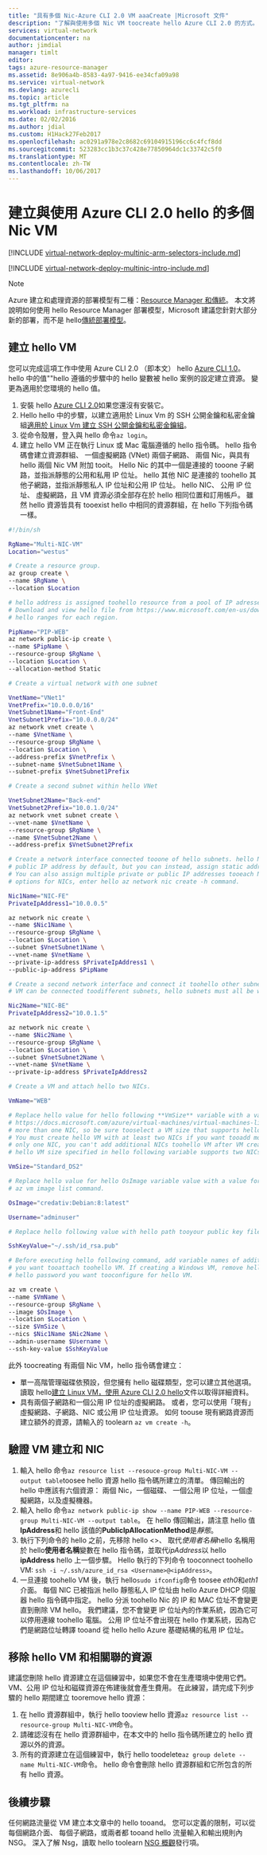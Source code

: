 ```yaml
---
title: "具有多個 Nic-Azure CLI 2.0 VM aaaCreate |Microsoft 文件"
description: "了解與使用多個 Nic VM toocreate hello Azure CLI 2.0 的方式。"
services: virtual-network
documentationcenter: na
author: jimdial
manager: timlt
editor: 
tags: azure-resource-manager
ms.assetid: 8e906a4b-8583-4a97-9416-ee34cfa09a98
ms.service: virtual-network
ms.devlang: azurecli
ms.topic: article
ms.tgt_pltfrm: na
ms.workload: infrastructure-services
ms.date: 02/02/2016
ms.author: jdial
ms.custom: H1Hack27Feb2017
ms.openlocfilehash: ac0291a978e2c8682c69104915196cc6c4fcf8dd
ms.sourcegitcommit: 523283cc1b3c37c428e77850964dc1c33742c5f0
ms.translationtype: MT
ms.contentlocale: zh-TW
ms.lasthandoff: 10/06/2017
---
```

# <a name="create-a-vm-with-multiple-nics-using-hello-azure-cli-20"></a>建立與使用 Azure CLI 2.0 hello 的多個 Nic VM

[!INCLUDE [virtual-network-deploy-multinic-arm-selectors-include.md](../../includes/virtual-network-deploy-multinic-arm-selectors-include.md)]

[!INCLUDE [virtual-network-deploy-multinic-intro-include.md](../../includes/virtual-network-deploy-multinic-intro-include.md)]

> [!NOTE]
> Azure 建立和處理資源的部署模型有二種：[Resource Manager 和傳統](../resource-manager-deployment-model.md)。  本文將說明如何使用 hello Resource Manager 部署模型，Microsoft 建議您針對大部分新的部署，而不是 hello[傳統部署模型](virtual-network-deploy-multinic-classic-cli.md)。
>

## <a name="create"></a>建立 hello VM

您可以完成這項工作中使用 Azure CLI 2.0 （即本文） hello [Azure CLI 1.0](virtual-network-deploy-multinic-cli-nodejs.md)。 hello 中的值""hello 遵循的步驟中的 hello 變數被 hello 案例的設定建立資源。 變更為適用於您環境的 hello 值。

1. 安裝 hello [Azure CLI 2.0](/cli/azure/install-az-cli2)如果您還沒有安裝它。
2. Hello hello 中的步驟，以建立適用於 Linux Vm 的 SSH 公開金鑰和私密金鑰組[適用於 Linux Vm 建立 SSH 公開金鑰和私密金鑰組](../virtual-machines/linux/mac-create-ssh-keys.md?toc=%2fazure%2fvirtual-network%2ftoc.json)。
3. 從命令殼層，登入與 hello 命令`az login`。
4. 建立 hello VM 正在執行 Linux 或 Mac 電腦遵循的 hello 指令碼。 hello 指令碼會建立資源群組、 一個虛擬網路 (VNet) 兩個子網路、 兩個 Nic，與具有 hello 兩個 Nic VM 附加 tooit。 Hello Nic 的其中一個是連接的 tooone 子網路，並指派靜態的公用和私用 IP 位址。 hello 其他 NIC 是連接的 toohello 其他子網路，並指派靜態私人 IP 位址和公用 IP 位址。 hello NIC、 公用 IP 位址、 虛擬網路，且 VM 資源必須全部存在於 hello 相同位置和訂用帳戶。 雖然 hello 資源皆具有 tooexist hello 中相同的資源群組，在 hello 下列指令碼一樣。

```bash
#!/bin/sh

RgName="Multi-NIC-VM"
Location="westus"

# Create a resource group.
az group create \
--name $RgName \
--location $Location

# hello address is assigned toohello resource from a pool of IP adresses unique tooeach Azure region. 
# Download and view hello file from https://www.microsoft.com/en-us/download/details.aspx?id=41653 that lists
# hello ranges for each region.

PipName="PIP-WEB"
az network public-ip create \
--name $PipName \
--resource-group $RgName \
--location $Location \
--allocation-method Static

# Create a virtual network with one subnet

VnetName="VNet1"
VnetPrefix="10.0.0.0/16"
VnetSubnet1Name="Front-End"
VnetSubnet1Prefix="10.0.0.0/24"
az network vnet create \
--name $VnetName \
--resource-group $RgName \
--location $Location \
--address-prefix $VnetPrefix \
--subnet-name $VnetSubnet1Name \
--subnet-prefix $VnetSubnet1Prefix

# Create a second subnet within hello VNet

VnetSubnet2Name="Back-end"
VnetSubnet2Prefix="10.0.1.0/24"
az network vnet subnet create \
--vnet-name $VnetName \
--resource-group $RgName \
--name $VnetSubnet2Name \
--address-prefix $VnetSubnet2Prefix

# Create a network interface connected tooone of hello subnets. hello NIC is assigned a single dynamic private and
# public IP address by default, but you can instead, assign static addresses, or no public IP address at all.
# You can also assign multiple private or public IP addresses tooeach NIC. toolearn more about IP addressing
# options for NICs, enter hello az network nic create -h command.

Nic1Name="NIC-FE"
PrivateIpAddress1="10.0.0.5"

az network nic create \
--name $Nic1Name \
--resource-group $RgName \
--location $Location \
--subnet $VnetSubnet1Name \
--vnet-name $VnetName \
--private-ip-address $PrivateIpAddress1 \
--public-ip-address $PipName

# Create a second network interface and connect it toohello other subnet. Though multiple NICs attached toohello same
# VM can be connected toodifferent subnets, hello subnets must all be within hello same VNet. Add additional NICs as necessary.

Nic2Name="NIC-BE"
PrivateIpAddress2="10.0.1.5"

az network nic create \
--name $Nic2Name \
--resource-group $RgName \
--location $Location \
--subnet $VnetSubnet2Name \
--vnet-name $VnetName \
--private-ip-address $PrivateIpAddress2

# Create a VM and attach hello two NICs.

VmName="WEB"

# Replace hello value for hello following **VmSize** variable with a value from the
# https://docs.microsoft.com/azure/virtual-machines/virtual-machines-linux-sizes article. Not all VM sizes support
# more than one NIC, so be sure tooselect a VM size that supports hello number of NICs you want tooattach toohello VM.
# You must create hello VM with at least two NICs if you want tooadd more after VM creation. If you create a VM with
# only one NIC, you can't add additional NICs toohello VM after VM creation, regardless of how many NICs hello VM supports.
# hello VM size specified in hello following variable supports two NICs.

VmSize="Standard_DS2"

# Replace hello value for hello OsImage variable value with a value for *urn* from hello output returned by entering the
# az vm image list command.

OsImage="credativ:Debian:8:latest"

Username="adminuser"

# Replace hello following value with hello path tooyour public key file.

SshKeyValue="~/.ssh/id_rsa.pub"

# Before executing hello following command, add variable names of additional NICs you may have added toohello script that
# you want tooattach toohello VM. If creating a Windows VM, remove hello **ssh-key-value** line and you'll be prompted for
# hello password you want tooconfigure for hello VM.

az vm create \
--name $VmName \
--resource-group $RgName \
--image $OsImage \
--location $Location \
--size $VmSize \
--nics $Nic1Name $Nic2Name \
--admin-username $Username \
--ssh-key-value $SshKeyValue
```

此外 toocreating 有兩個 Nic VM，hello 指令碼會建立：
- 單一高階管理磁碟依預設，但您擁有 hello 磁碟類型，您可以建立其他選項。 讀取 hello[建立 Linux VM，使用 Azure CLI 2.0 hello](../virtual-machines/linux/quick-create-cli.md?toc=%2fazure%2fvirtual-network%2ftoc.json)文件以取得詳細資料。
- 具有兩個子網路和一個公用 IP 位址的虛擬網路。 或者，您可以使用「現有」虛擬網路、子網路、NIC 或公用 IP 位址資源。 如何 toouse 現有網路資源而建立額外的資源，請輸入的 toolearn `az vm create -h`。

## <a name = "validate"></a>驗證 VM 建立和 NIC

1. 輸入 hello 命令`az resource list --resouce-group Multi-NIC-VM --output table`toosee hello 資源 hello 指令碼所建立的清單。 傳回輸出的 hello 中應該有六個資源： 兩個 Nic，一個磁碟、 一個公用 IP 位址，一個虛擬網路，以及虛擬機器。
2. 輸入 hello 命令`az network public-ip show --name PIP-WEB --resource-group Multi-NIC-VM --output table`。 在 hello 傳回輸出，請注意 hello 值**IpAddress**和 hello 該值的**PublicIpAllocationMethod**是*靜態*。
3. 執行下列命令的 hello 之前，先移除 hello <>、 取代*使用者名稱*hello 名稱用於 hello**使用者名稱**變數在 hello 指令碼，並取代*ipAddress*以 hello **ipAddress** hello 上一個步驟。 Hello 執行的下列命令 tooconnect toohello VM: `ssh -i ~/.ssh/azure_id_rsa <Username>@<ipAddress>`。 
4. 一旦連接 toohello VM 後，執行 hello`sudo ifconfig`命令 toosee *eth0*和*eth1*介面。 每個 NIC 已被指派 hello 靜態私人 IP 位址由 hello Azure DHCP 伺服器 hello 指令碼中指定。 hello 分派 toohello Nic 的 IP 和 MAC 位址不會變更直到刪除 VM hello。 我們建議，您不會變更 IP 位址內的作業系統，因為它可以停用連線 toohello 電腦。 公用 IP 位址不會出現在 hello 作業系統，因為它們是網路位址轉譯 tooand 從 hello hello Azure 基礎結構的私用 IP 位址。

## <a name= "clean-up"></a>移除 hello VM 和相關聯的資源

建議您刪除 hello 資源建立在這個練習中，如果您不會在生產環境中使用它們。 VM、公用 IP 位址和磁碟資源在佈建後就會產生費用。 在此練習，請完成下列步驟的 hello 期間建立 tooremove hello 資源：
1. 在 hello 資源群組中，執行 hello tooview hello 資源`az resource list --resource-group Multi-NIC-VM`命令。
2. 請確認沒有在 hello 資源群組中，在本文中的 hello 指令碼所建立的 hello 資源以外的資源。 
3. 所有的資源建立在這個練習中，執行 hello toodelete`az group delete --name Multi-NIC-VM`命令。 hello 命令會刪除 hello 資源群組和它所包含的所有 hello 資源。

## <a name="next-steps"></a>後續步驟

任何網路流量從 VM 建立本文章中的 hello tooand。 您可以定義的限制，可以從每個網路介面、 每個子網路，或兩者都 tooand hello 流量輸入和輸出規則內 NSG。 深入了解 Nsg，讀取 hello toolearn [NSG 概觀](virtual-networks-nsg.md)發行項。

